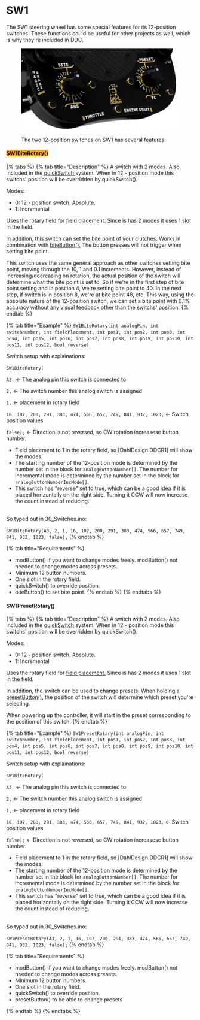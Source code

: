 # SW1

The SW1 steering wheel has some special features for its 12-position switches. These functions could be useful for other projects as well, which is why they're included in DDC.&#x20;

<figure><img src="../../.gitbook/assets/image (4) (4).png" alt=""><figcaption><p>The two 12-position switches on SW1 has several features.</p></figcaption></figure>

#### <mark style="background-color:orange;">SW1BiteRotary()</mark>

{% tabs %}
{% tab title="Description" %}
A switch with 2 modes. Also included in the [quickSwitch ](../car-control-functions/quickswitch.md)system. When in 12 - position mode this switchs' position will be overridden by quickSwitch().&#x20;

Modes:

* 0: 12 - position switch. Absolute.
* 1: Incremental

Uses the rotary field for [field placement.](../../4.-advanced-features/field-placement.md) Since is has 2 modes it uses 1 slot in the field.

In addition, this switch can set the bite point of your clutches. Works in combination with [biteButton().](../function-button.md#bitebutton) The button presses will not trigger when setting bite point.&#x20;

This switch uses the same general approach as other switches setting bite point, moving through the 10, 1 and 0.1 increments. However, instead of increasing/decreasing on rotation, the actual position of the switch will determine what the bite point is set to. So if we're in the first step of bite point setting and in position 4, we're setting bite point to 40. In the next step, if switch is in position 8, we're at bite point 48, etc. This way, using the absolute nature of the 12-position switch, we can set a bite point with 0.1% accuracy without any visual feedback other than the switchs' position.
{% endtab %}

{% tab title="Example" %}
`SW1BiteRotary(int analogPin, int switchNumber, int fieldPlacement, int pos1, int pos2, int pos3, int pos4, int pos5, int pos6, int pos7, int pos8, int pos9, int pos10, int pos11, int pos12, bool reverse)`

Switch setup with explainations:

`SW1BiteRotary(`

`A3,` <- The analog pin this switch is connected to

`2,` <- The switch number this analog switch is assigned

`1,` <- placement in rotary field

`16, 107, 200, 291, 383, 474, 566, 657, 749, 841, 932, 1023,` <- Switch position values

`false);` <- Direction is not reversed, so CW rotation increasese button number.

* Field placement to 1 in the rotary field, so \[DahlDesign.DDCR1] will show the modes.
* The starting number of the 12-position mode is determined by the number set in the block for `analogButtonNumber[]`. The number for incremental mode is determined by the number set in the block for `analogButtonNumberIncMode[]`.&#x20;
* This switch has "reverse" set to true, which can be a good idea if it is placed horizontally on the right side. Turning it CCW will now increase the count instead of reducing.&#x20;

\
So typed out in 30\_Switches.ino:

`SW1BiteRotary(A3, 2, 1, 16, 107, 200, 291, 383, 474, 566, 657, 749, 841, 932, 1023, false);`
{% endtab %}

{% tab title="Requirements" %}
* modButton() if you want to change modes freely. modButton() not needed to change modes across presets.&#x20;
* Minimum 12 button numbers.
* One slot in the rotary field.&#x20;
* quickSwitch() to override position.
* biteButton() to set bite point.
{% endtab %}
{% endtabs %}

#### SW1PresetRotary()

{% tabs %}
{% tab title="Description" %}
A switch with 2 modes. Also included in the [quickSwitch ](../car-control-functions/quickswitch.md)system. When in 12 - position mode this switchs' position will be overridden by quickSwitch().&#x20;

Modes:

* 0: 12 - position switch. Absolute.
* 1: Incremental

Uses the rotary field for [field placement.](../../4.-advanced-features/field-placement.md) Since is has 2 modes it uses 1 slot in the field.

In addition, the switch can be used to change presets. When holding a [presetButton()](../function-button.md#presetbutton), the position of the switch will determine which preset you're selecting.&#x20;

When powering up the controller, it will start in the preset corresponding to the position of this switch.
{% endtab %}

{% tab title="Example" %}
`SW1PresetRotary(int analogPin, int switchNumber, int fieldPlacement, int pos1, int pos2, int pos3, int pos4, int pos5, int pos6, int pos7, int pos8, int pos9, int pos10, int pos11, int pos12, bool reverse)`

Switch setup with explainations:

`SW1BiteRotary(`

`A3,` <- The analog pin this switch is connected to

`2,` <- The switch number this analog switch is assigned

`1,` <- placement in rotary field

`16, 107, 200, 291, 383, 474, 566, 657, 749, 841, 932, 1023,` <- Switch position values

`false);` <- Direction is not reversed, so CW rotation increasese button number.

* Field placement to 1 in the rotary field, so \[DahlDesign.DDCR1] will show the modes.
* The starting number of the 12-position mode is determined by the number set in the block for `analogButtonNumber[]`. The number for incremental mode is determined by the number set in the block for `analogButtonNumberIncMode[]`.&#x20;
* This switch has "reverse" set to true, which can be a good idea if it is placed horizontally on the right side. Turning it CCW will now increase the count instead of reducing.&#x20;

\
So typed out in 30\_Switches.ino:

`SW1PresetRotary(A3, 2, 1, 16, 107, 200, 291, 383, 474, 566, 657, 749, 841, 932, 1023, false);`
{% endtab %}

{% tab title="Requirements" %}
* modButton() if you want to change modes freely. modButton() not needed to change modes across presets.&#x20;
* Minimum 12 button numbers.
* One slot in the rotary field.&#x20;
* quickSwitch() to override position.
* presetButton() to be able to change presets


{% endtab %}
{% endtabs %}
